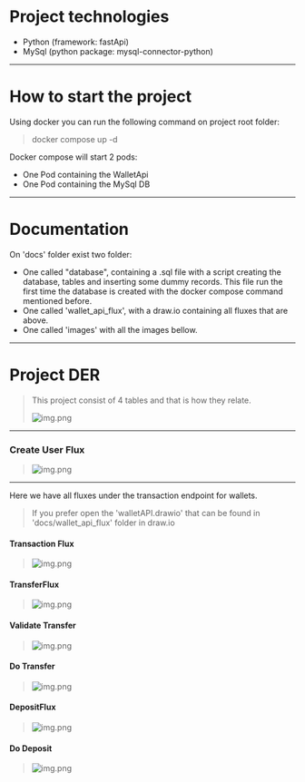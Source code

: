 # Project technologies
- Python (framework: fastApi)
- MySql (python package: mysql-connector-python)
---
# How to start the project
Using docker you can run the following command on project root folder:
> docker compose up -d

Docker compose will start 2 pods:
- One Pod containing the WalletApi
- One Pod containing the MySql DB
---
# Documentation
On 'docs' folder exist two folder:
- One called "database", containing a .sql file with a script creating the database,
  tables and inserting some dummy records. This file run the first time the database is created with the docker compose 
  command mentioned before.
- One called 'wallet_api_flux', with a draw.io containing all fluxes that are above.
- One called 'images' with all the images bellow.
---
# Project DER
> This project consist of 4 tables and that is how they relate.
> 
> ![img.png](docs/images/walletAPI-DER.png)

---

### Create User Flux
> ![img.png](docs/images/walletAPI-UserFlux.png)
 

----
Here we have all fluxes under the transaction endpoint for wallets.
> If you prefer open the 'walletAPI.drawio' that can be found in 'docs/wallet_api_flux' folder in draw.io

#### Transaction Flux
> ![img.png](docs/images/walletAPI-TransactionFlux.png)
#### TransferFlux
> ![img.png](docs/images/walletAPI-TransferFlux.png)
#### Validate Transfer
> ![img.png](docs/images/walletAPI-ValidateTransferFlux.png)
#### Do Transfer
> ![img.png](docs/images/walletAPI-DoTransfer.png)
#### DepositFlux
> ![img.png](docs/images/walletAPI-DepositFlux.png)
#### Do Deposit
> ![img.png](docs/images/walletAPI-DoDeposit.png)
 
